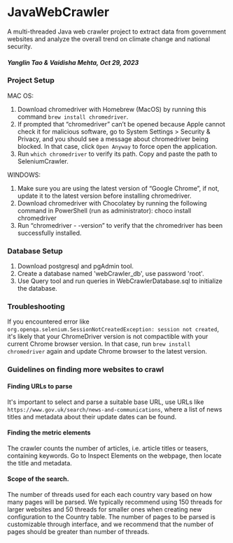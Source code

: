 # JavaWebCrawler
A multi-threaded Java web crawler project to extract data from government websites and analyze the overall trend on climate change and national security.

#### _Yanglin Tao & Vaidisha Mehta, Oct 29, 2023_

### Project Setup
MAC OS:
1. Download chromedriver with Homebrew (MacOS) by running this command `brew install chromedriver`. 
2. If prompted that “chromedriver” can’t be opened because Apple cannot check it for malicious software, go to System Settings > Security & Privacy, and you should see a message about chromedriver being blocked. In that case, click `Open Anyway` to force open the application.
3. Run `which chromedriver` to verify its path. Copy and paste the path to SeleniumCrawler.

WINDOWS:
1. Make sure you are using the latest version of “Google Chrome”, if not, update it to the latest version before installing chromedriver.
2. Download chromedriver with Chocolatey by running the following command in PowerShell (run as administrator): choco install chromedriver
3. Run “chromedriver - -version” to verify that the chromedriver has been successfully installed.


### Database Setup
1. Download postgresql and pgAdmin tool.
2. Create a database named 'webCrawler_db', use password 'root'.
3. Use Query tool and run queries in WebCrawlerDatabase.sql to initialize the database.

### Troubleshooting
If you encountered error like `org.openqa.selenium.SessionNotCreatedException: session not created`, it's likely that your ChromeDriver version is not compactible with your current Chrome browser version. In that case, run `brew install chromedriver` again and update Chrome browser to the latest version.

### Guidelines on finding more websites to crawl
#### Finding URLs to parse
It's important to select and parse a suitable base URL, use URLs like `https://www.gov.uk/search/news-and-communications`, where a list of news titles and metadata about their update dates can be found. 

#### Finding the metric elements
The crawler counts the number of articles, i.e. article titles or teasers, containing keywords. Go to Inspect Elements on the webpage, then locate the title and metadata. 

#### Scope of the search.
The number of threads used for each each country vary based on how many pages will be parsed. We typically recommend using 150 threads for larger websites and 50 threads for smaller ones when creating new configuration to the Country table. The number of pages to be parsed is customizable through interface, and we recommend that the number of pages should be greater than number of threads.
